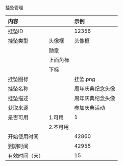 挂坠管理

| 内容 |  | 示例 |
| :--- | :--- | :--- |
| 挂坠ID |  | 12356 |
| 挂坠类型 | 头像框 | 头像框 |
|  | 勋章 |  |
|  | 上面角标 |  |
|  | 下标 |  |
| 挂坠图标 |  | 挂坠.png |
| 挂坠名称 |  | 周年庆典纪念头像 |
| 挂坠描述 |  | 周年庆典纪念头像 |
| 获取来源 |  | 参加庆典活动 |
| 是否可用 | 1.可用 | 1 |
|  | 2.不可用 |  |
| 开始使用时间 |  | 42860 |
| 到期时间 |  | 42955 |
| 有效时间（天） |  | 15 |



